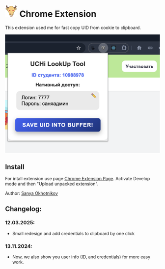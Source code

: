# ![icon](/icons/icon.png) Chrome Extension

This extension used me for fast copy UID from cookie to clipboard.

![Tux, the Linux mascot](/preview-images/intro_v4.png)

## Install

For intall extension use page [Chrome Extension Page](chrome://extensions/). Activate Develop mode and then "Upload unpacked extension".

Author: [Sanya Okhotnikov](https://github.com/alexohotnikov)

## Changelog:

### 12.03.2025:
- Small redesign and add credentials to clipboard by one click

### 13.11.2024:
 - Now, we also show you user info (ID, and credentials) for more easy work.